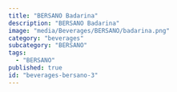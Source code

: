 ```yaml
---
title: "BERSANO Badarina"
description: "BERSANO Badarina"
image: "media/Beverages/BERSANO/badarina.png"
category: "beverages"
subcategory: "BERSANO"
tags:
  - "BERSANO"
published: true
id: "beverages-bersano-3"
---
```

